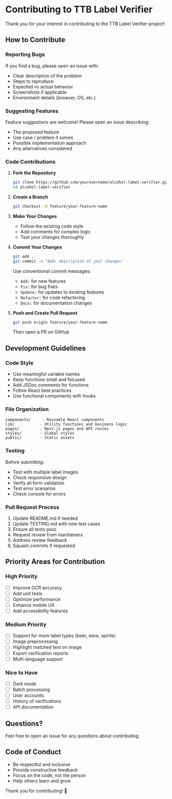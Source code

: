 # Contributing to TTB Label Verifier

Thank you for your interest in contributing to the TTB Label Verifier project!

## How to Contribute

### Reporting Bugs

If you find a bug, please open an issue with:
- Clear description of the problem
- Steps to reproduce
- Expected vs actual behavior
- Screenshots if applicable
- Environment details (browser, OS, etc.)

### Suggesting Features

Feature suggestions are welcome! Please open an issue describing:
- The proposed feature
- Use case / problem it solves
- Possible implementation approach
- Any alternatives considered

### Code Contributions

1. **Fork the Repository**
   ```bash
   git clone https://github.com/yourusername/alcohol-label-verifier.git
   cd alcohol-label-verifier
   ```

2. **Create a Branch**
   ```bash
   git checkout -b feature/your-feature-name
   ```

3. **Make Your Changes**
   - Follow the existing code style
   - Add comments for complex logic
   - Test your changes thoroughly

4. **Commit Your Changes**
   ```bash
   git add .
   git commit -m "Add: description of your changes"
   ```
   
   Use conventional commit messages:
   - `Add:` for new features
   - `Fix:` for bug fixes
   - `Update:` for updates to existing features
   - `Refactor:` for code refactoring
   - `Docs:` for documentation changes

5. **Push and Create Pull Request**
   ```bash
   git push origin feature/your-feature-name
   ```
   Then open a PR on GitHub

## Development Guidelines

### Code Style

- Use meaningful variable names
- Keep functions small and focused
- Add JSDoc comments for functions
- Follow React best practices
- Use functional components with hooks

### File Organization

```
components/     - Reusable React components
lib/           - Utility functions and business logic
pages/         - Next.js pages and API routes
styles/        - Global styles
public/        - Static assets
```

### Testing

Before submitting:
- Test with multiple label images
- Check responsive design
- Verify all form validation
- Test error scenarios
- Check console for errors

### Pull Request Process

1. Update README.md if needed
2. Update TESTING.md with new test cases
3. Ensure all tests pass
4. Request review from maintainers
5. Address review feedback
6. Squash commits if requested

## Priority Areas for Contribution

### High Priority
- [ ] Improve OCR accuracy
- [ ] Add unit tests
- [ ] Optimize performance
- [ ] Enhance mobile UX
- [ ] Add accessibility features

### Medium Priority
- [ ] Support for more label types (beer, wine, spirits)
- [ ] Image preprocessing
- [ ] Highlight matched text on image
- [ ] Export verification reports
- [ ] Multi-language support

### Nice to Have
- [ ] Dark mode
- [ ] Batch processing
- [ ] User accounts
- [ ] History of verifications
- [ ] API documentation

## Questions?

Feel free to open an issue for any questions about contributing.

## Code of Conduct

- Be respectful and inclusive
- Provide constructive feedback
- Focus on the code, not the person
- Help others learn and grow

Thank you for contributing! 🎉

